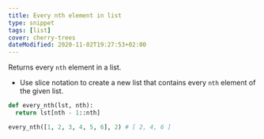 ```yaml
---
title: Every nth element in list
type: snippet
tags: [list]
cover: cherry-trees
dateModified: 2020-11-02T19:27:53+02:00
---
```


Returns every `nth` element in a list.

- Use slice notation to create a new list that contains every `nth` element of the given list.

```py
def every_nth(lst, nth):
  return lst[nth - 1::nth]
```

```py
every_nth([1, 2, 3, 4, 5, 6], 2) # [ 2, 4, 6 ]
```
